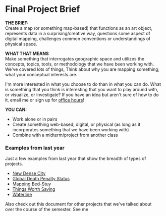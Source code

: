 # Final Project Brief

**THE BRIEF:**</br>
Create a map (or something map-based) that functions as an art object, represents data in a surprising/creative way, questions some aspect of digital mapping, challenges common conventions or understandings of physical space.

**WHAT THAT MEANS**</br>
Make something that interrogates geographic space and utilizes the concepts, topics, tools, or methodology that we have been working with. We've covered lots of things, Think about why you are mapping something; what your conceptual interests are.

I'm more interested in what you choose to do than in what you can do. What is something that you think is interesting that you want to play around with, or visualize, or investigate? If you have an idea but aren't sure of how to do it, email me or sign up for [office hours](https://calendar.google.com/calendar/selfsched?sstoken=UUl0bkJBeEw5QmpTfGRlZmF1bHR8MTVmMGJiY2ZkYjkyNWQ0NGQ1Y2YzODliMDQ0MmRlODU)! 

**YOU CAN:**</br>

- Work alone or in pairs
- Create something web-based, digital, or physical (as long as it incorporates something that we have been working with)
- Combine with a midterm/project from another class

### Examples from last year
Just a few examples from last year that show the breadth of types of projects. 

- [New Dense City](http://11bsouth.com/?p=304)
- [Global Death Penalty Status](http://lmj.io/projects/mapping/assignment-3/)
- [Mapping Bed-Stuy](http://lmj.io/mapping-bed-stuy-2/)
- [Things Worth Saving](https://vimeo.com/158647096)
- [Waterline](http://www.peachriot.com/category/spring-2016/digital-mapping/)

Also check out this document for other projects that we've talked about over the course of the semester. See me 